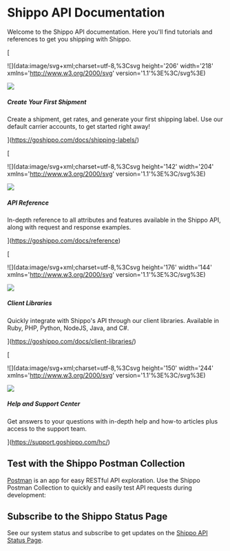 Shippo API Documentation
========================

Welcome to the Shippo API documentation. Here you'll find tutorials and references to get you shipping with Shippo.

[

![](data:image/svg+xml;charset=utf-8,%3Csvg height='206' width='218' xmlns='http://www.w3.org/2000/svg' version='1.1'%3E%3C/svg%3E)

![](https://goshippo.com/static/38de7cfe319382a539c7fe568d6bf5ed/6bf18/create_first_shipment%402x.png)

##### Create Your First Shipment

Create a shipment, get rates, and generate your first shipping label. Use our default carrier accounts, to get started right away!

](https://goshippo.com/docs/shipping-labels/)

[

![](data:image/svg+xml;charset=utf-8,%3Csvg height='142' width='204' xmlns='http://www.w3.org/2000/svg' version='1.1'%3E%3C/svg%3E)

![](https://goshippo.com/static/e80b6e86b3e95d8415d925cb1b16529c/7ce73/api_reference%402x.png)

##### API Reference

In-depth reference to all attributes and features available in the Shippo API, along with request and response examples.

](https://goshippo.com/docs/reference)

[

![](data:image/svg+xml;charset=utf-8,%3Csvg height='176' width='144' xmlns='http://www.w3.org/2000/svg' version='1.1'%3E%3C/svg%3E)

![](https://goshippo.com/static/b7d60148366edc0a14fb6e80922b51ee/a3566/client_libraries%402x.png)

##### Client Libraries

Quickly integrate with Shippo's API through our client libraries. Available in Ruby, PHP, Python, NodeJS, Java, and C#.

](https://goshippo.com/docs/client-libraries/)

[

![](data:image/svg+xml;charset=utf-8,%3Csvg height='150' width='244' xmlns='http://www.w3.org/2000/svg' version='1.1'%3E%3C/svg%3E)

![](https://goshippo.com/static/975174770579ebaed5dd4400afa2db3b/e6aea/api_status_updates%402x.png)

##### Help and Support Center

Get answers to your questions with in-depth help and how-to articles plus access to the support team.

](https://support.goshippo.com/hc/)

Test with the Shippo Postman Collection
---------------------------------------

[Postman](https://www.postman.com/) is an app for easy RESTful API exploration. Use the Shippo Postman Collection to quickly and easily test API requests during development:

Subscribe to the Shippo Status Page
-----------------------------------

See our system status and subscribe to get updates on the [Shippo API Status Page](https://status.goshippo.com/).